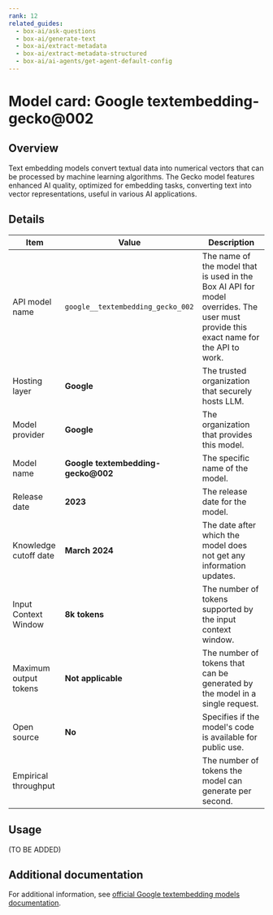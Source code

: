 ```yaml
---
rank: 12
related_guides:
  - box-ai/ask-questions
  - box-ai/generate-text
  - box-ai/extract-metadata
  - box-ai/extract-metadata-structured
  - box-ai/ai-agents/get-agent-default-config
---
```

# Model card: Google textembedding-gecko@002

## Overview

Text embedding models convert textual data into numerical vectors that can be processed by machine learning algorithms. The Gecko model features enhanced AI quality, optimized for embedding tasks, converting text into vector representations, useful in various AI applications.

## Details

| Item  | Value | Description |
|-----------|----------|----------|
|API model name|`google__textembedding_gecko_002`| The name of the model that is used in the Box AI API for model overrides. The user must provide this exact name for the API to work. |
|Hosting layer|  **Google** | The trusted organization that securely hosts LLM. |
|Model provider|**Google**| The organization that provides this model. |
|Model name|**Google textembedding-gecko@002**| The specific name of the model. | 
|Release date| **2023** | The release date for the model.|
|Knowledge cutoff date| **March 2024**| The date after which the model does not get any information updates. |
|Input Context Window | **8k tokens**| The number of tokens supported by the input context window.| 
|Maximum output tokens | **Not applicable**  |The number of tokens that can be generated by the model in a single request.| 
|Open source | **No** | Specifies if the model's code is available for public use.
|Empirical throughput| | The number of tokens the model can generate per second.|

## Usage

(TO BE ADDED)

## Additional documentation

For additional information, see [official Google textembedding models documentation][vertex-ai-model].

[vertex-ai-model]: https://cloud.google.com/vertex-ai/generative-ai/docs/learn/models#models